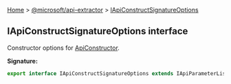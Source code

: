 [Home](./index) &gt; [@microsoft/api-extractor](./api-extractor.md) &gt; [IApiConstructSignatureOptions](./api-extractor.iapiconstructsignatureoptions.md)

## IApiConstructSignatureOptions interface

Constructor options for [ApiConstructor](./api-extractor.apiconstructor.md)<!-- -->.

<b>Signature:</b>

```typescript
export interface IApiConstructSignatureOptions extends IApiParameterListMixinOptions, IApiReleaseTagMixinOptions, IApiReturnTypeMixinOptions, IApiDeclaredItemOptions 
```
